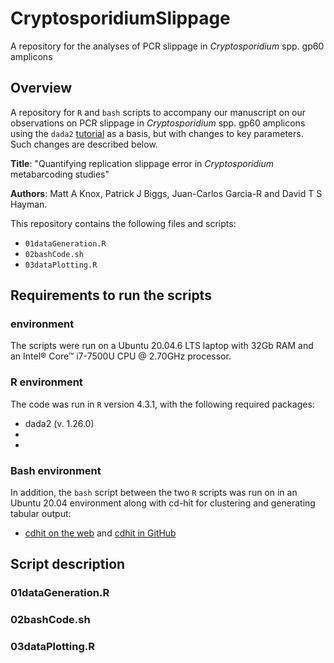# CryptosporidiumSlippage
A repository for the analyses of PCR slippage in _Cryptosporidium_ spp. gp60 amplicons

## Overview

A repository for `R` and `bash` scripts to accompany our manuscript on our observations on PCR slippage in _Cryptosporidium_ spp. gp60 amplicons using the `dada2` [tutorial](https://benjjneb.github.io/dada2/tutorial.html) as a basis, but with changes to key parameters.  Such changes are described below.

**Title**: "Quantifying replication slippage error in _Cryptosporidium_ metabarcoding studies"

**Authors**: Matt A Knox, Patrick J Biggs, Juan-Carlos Garcia-R and David T S Hayman.

This repository contains the following files and scripts:
* `01dataGeneration.R`
* `02bashCode.sh`
* `03dataPlotting.R`

## Requirements to run the scripts 

### environment
The scripts were run on a Ubuntu 20.04.6 LTS laptop with 32Gb RAM and an Intel® Core™ i7-7500U CPU @ 2.70GHz processor.

### R environment
The code was run in `R` version 4.3.1, with the following required packages:
* dada2 (v. 1.26.0)
* 
* 

### Bash environment
In addition, the `bash` script between the two `R` scripts was run on in an Ubuntu 20.04 environment along with cd-hit for clustering and generating tabular output:
* [cdhit on the web](https://sites.google.com/view/cd-hit) and [cdhit in GitHub](https://github.com/weizhongli/cdhit)


## Script description

### 01dataGeneration.R



### 02bashCode.sh



### 03dataPlotting.R




